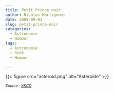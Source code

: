 ```yaml
---
title: Petit Prince noir
author: Nicolas Martignoni
date: 2009-09-03
slug: petit-prince-noir
categories:
  - Astronomie
  - Humour
tags:
  - Astronomie
  - Geek
  - Humour

---
```

{{< figure src="asteroid.png" alt="Astéroïde" >}}

_<small>Source : [XKCD](https://xkcd.com/618/)</small>_

<!--more-->
